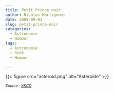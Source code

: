 ```yaml
---
title: Petit Prince noir
author: Nicolas Martignoni
date: 2009-09-03
slug: petit-prince-noir
categories:
  - Astronomie
  - Humour
tags:
  - Astronomie
  - Geek
  - Humour

---
```

{{< figure src="asteroid.png" alt="Astéroïde" >}}

_<small>Source : [XKCD](https://xkcd.com/618/)</small>_

<!--more-->
